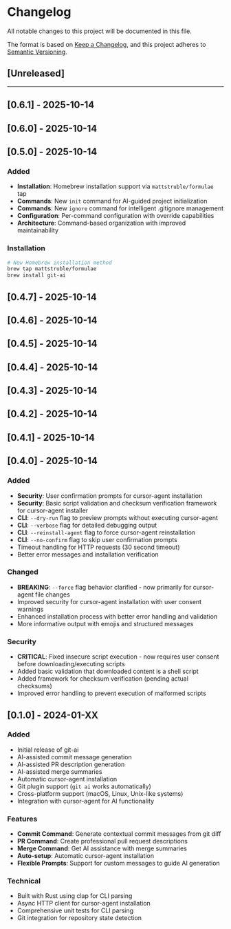 # Changelog

All notable changes to this project will be documented in this file.

The format is based on [Keep a Changelog](https://keepachangelog.com/en/1.0.0/),
and this project adheres to [Semantic Versioning](https://semver.org/spec/v2.0.0.html).

## [Unreleased]

- - -

## [0.6.1] - 2025-10-14

## [0.6.0] - 2025-10-14

## [0.5.0] - 2025-10-14

### Added
- **Installation**: Homebrew installation support via `mattstruble/formulae` tap
- **Commands**: New `init` command for AI-guided project initialization
- **Commands**: New `ignore` command for intelligent .gitignore management
- **Configuration**: Per-command configuration with override capabilities
- **Architecture**: Command-based organization with improved maintainability

### Installation
```bash
# New Homebrew installation method
brew tap mattstruble/formulae
brew install git-ai
```

## [0.4.7] - 2025-10-14

## [0.4.6] - 2025-10-14

## [0.4.5] - 2025-10-14

## [0.4.4] - 2025-10-14

## [0.4.3] - 2025-10-14

## [0.4.2] - 2025-10-14

## [0.4.1] - 2025-10-14


## [0.4.0] - 2025-10-14

### Added
- **Security**: User confirmation prompts for cursor-agent installation
- **Security**: Basic script validation and checksum verification framework for cursor-agent installer
- **CLI**: `--dry-run` flag to preview prompts without executing cursor-agent
- **CLI**: `--verbose` flag for detailed debugging output
- **CLI**: `--reinstall-agent` flag to force cursor-agent reinstallation
- **CLI**: `--no-confirm` flag to skip user confirmation prompts
- Timeout handling for HTTP requests (30 second timeout)
- Better error messages and installation verification

### Changed
- **BREAKING**: `--force` flag behavior clarified - now primarily for cursor-agent file changes
- Improved security for cursor-agent installation with user consent warnings
- Enhanced installation process with better error handling and validation
- More informative output with emojis and structured messages

### Security
- **CRITICAL**: Fixed insecure script execution - now requires user consent before downloading/executing scripts
- Added basic validation that downloaded content is a shell script
- Added framework for checksum verification (pending actual checksums)
- Improved error handling to prevent execution of malformed scripts


## [0.1.0] - 2024-01-XX

### Added
- Initial release of git-ai
- AI-assisted commit message generation
- AI-assisted PR description generation  
- AI-assisted merge summaries
- Automatic cursor-agent installation
- Git plugin support (`git ai` works automatically)
- Cross-platform support (macOS, Linux, Unix-like systems)
- Integration with cursor-agent for AI functionality

### Features
- **Commit Command**: Generate contextual commit messages from git diff
- **PR Command**: Create professional pull request descriptions
- **Merge Command**: Get AI assistance with merge summaries
- **Auto-setup**: Automatic cursor-agent installation
- **Flexible Prompts**: Support for custom messages to guide AI generation

### Technical
- Built with Rust using clap for CLI parsing
- Async HTTP client for cursor-agent installation  
- Comprehensive unit tests for CLI parsing
- Git integration for repository state detection
